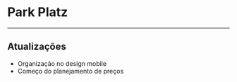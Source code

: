 # Park Platz

---

## Atualizações

- Organização no design mobile
- Começo do planejamento de preços
